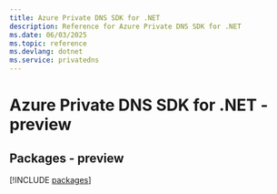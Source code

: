 ```yaml
---
title: Azure Private DNS SDK for .NET
description: Reference for Azure Private DNS SDK for .NET
ms.date: 06/03/2025
ms.topic: reference
ms.devlang: dotnet
ms.service: privatedns
---
```

# Azure Private DNS SDK for .NET - preview
## Packages - preview
[!INCLUDE [packages](private-dns-index.md)]